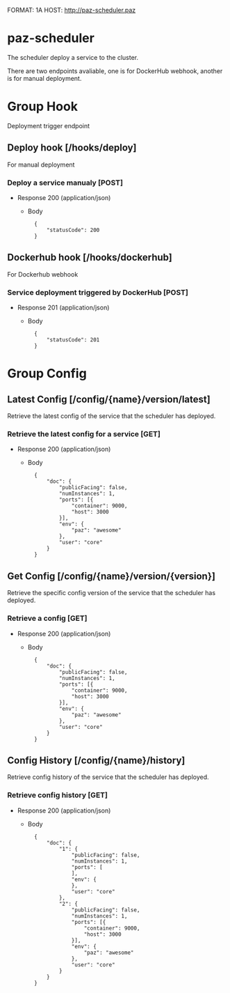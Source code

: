 FORMAT: 1A
HOST: http://paz-scheduler.paz

# paz-scheduler
The scheduler deploy a service to the cluster.

There are two endpoints avaliable, one is for DockerHub webhook, another is for manual deployment.

# Group Hook
Deployment trigger endpoint

## Deploy hook [/hooks/deploy]

For manual deployment

### Deploy a service manualy [POST]

+ Response 200 (application/json)

    + Body

            {
                "statusCode": 200
            }

## Dockerhub hook [/hooks/dockerhub]

For Dockerhub webhook

### Service deployment triggered by DockerHub [POST]

+ Response 201 (application/json)

    + Body

            {
                "statusCode": 201
            }

# Group Config

## Latest Config [/config/{name}/version/latest]

Retrieve the latest config of the service that the scheduler has deployed.

### Retrieve the latest config for a service [GET]

+ Response 200 (application/json)

    + Body

            {
                "doc": {
                    "publicFacing": false,
                    "numInstances": 1,
                    "ports": [{
                        "container": 9000,
                        "host": 3000
                    }],
                    "env": {
                        "paz": "awesome"
                    },
                    "user": "core"
                }
            }


## Get Config [/config/{name}/version/{version}]

Retrieve the specific config version of the service that the scheduler has deployed.

### Retrieve a config [GET]

+ Response 200 (application/json)

    + Body

            {
                "doc": {
                    "publicFacing": false,
                    "numInstances": 1,
                    "ports": [{
                        "container": 9000,
                        "host": 3000
                    }],
                    "env": {
                        "paz": "awesome"
                    },
                    "user": "core"
                }
            }

## Config History [/config/{name}/history]

Retrieve config history of the service that the scheduler has deployed.

### Retrieve config history [GET]

+ Response 200 (application/json)

    + Body

            {
                "doc": {
                    "1": {
                        "publicFacing": false,
                        "numInstances": 1,
                        "ports": [
                        ],
                        "env": {
                        },
                        "user": "core"
                    },
                    "2": {
                        "publicFacing": false,
                        "numInstances": 1,
                        "ports": [{
                            "container": 9000,
                            "host": 3000
                        }],
                        "env": {
                            "paz": "awesome"
                        },
                        "user": "core"
                    }
                }
            }

